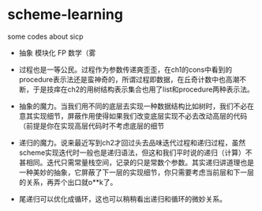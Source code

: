 # scheme-learning
some codes about sicp

- 抽象 模块化 FP 数学（雾

- 过程也是一等公民。过程作为参数传递爽歪歪，在ch1的cons中看到的procedure表示法还是蛮神奇的，所谓过程即数据，在丘奇计数中也高潮不断，于是技痒在ch2的用树结构表示集合也用了list和procedure两种表示法。

- 抽象的魔力。当我们用不同的底层去实现一种数据结构比如树时，我们不必在意其实现细节，屏蔽作用使得如果我们改变底层实现不必去改动高层的代码（前提是你在实现高层代码时不考虑底层的细节

- 递归的魔力。说来最近写到ch2才回过头去品味迭代过程和递归过程，虽然scheme实现迭代时一般也是递归语法，但这和我们平时说的递归（计算）不甚相同。迭代只需常量栈空间，记录的只是常数个参数。其实递归讲道理也是一种美妙的抽象，它屏蔽了下一层的实现细节，你只需要考虑当前层和下一层的关系，再弄个出口就o**k了。
- 尾递归可以优化成循环，这也可以稍稍看出递归和循环的微妙关系。
